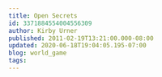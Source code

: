 ```yaml
---
title: Open Secrets
id: 3371884554004556309
author: Kirby Urner
published: 2011-02-19T13:21:00.000-08:00
updated: 2020-06-18T19:04:05.195-07:00
blog: world_game
tags: 
---
```



